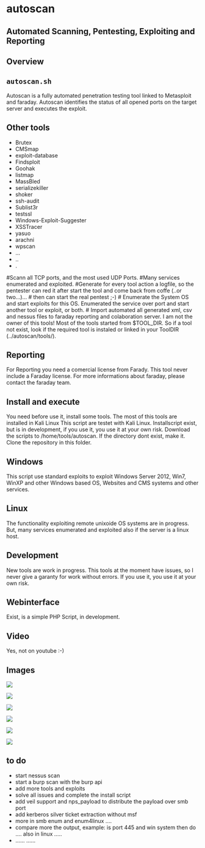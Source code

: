 # autoscan

## Automated Scanning, Pentesting, Exploiting and Reporting

## Overview
## `autoscan.sh` 
Autoscan is a fully automated penetration testing tool linked to Metasploit and faraday.
Autoscan identifies the status of all opened ports on the target server and executes the exploit.
## Other tools
* Brutex
* CMSmap
* exploit-database
* Findsploit
* Goohak
* listmap
* MassBled
* serializekiller
* shoker
* ssh-audit
* Sublist3r
* testssl
* Windows-Exploit-Suggester
* XSSTracer
* yasuo
* arachni
* wpscan
* ...
* ..
* .

#Scann all TCP ports, and the most used UDP Ports.
#Many services enumerated and exploited.
#Generate for every tool action a logfile, so the pentester can red it after start the tool and come back from coffe (..or two...)... # then can start the real pentest ;-) # Enumerate the System OS and start exploits for this OS. Enumerated the service over port and start another tool or exploit, or both. # Import automated all generated xml, csv and nessus files to faraday reporting and colaboration server. I am not the owner of this tools! Most of the tools started from $TOOL_DIR. So if a tool not exist, look if the required tool is instaled or linked in your ToolDIR (../autoscan/tools/).

## Reporting
For Reporting you need a comercial license from Farady. This tool never include a Faraday license.
For more informations about faraday, please contact the faraday team.

## Install and execute
You need before use it, install some tools. The most of this tools are installed in Kali Linux
This script are testet with Kali Linux. 
Installscript exist, but is in development, if you use it, you use it at your own risk.
Download the scripts to /home/tools/autoscan. If the directory dont exist, make it.
Clone the repository in this folder.

## Windows
This script use standard exploits to exploit Windows Server 2012, Win7, WinXP and other Windows based OS, Websites and CMS systems and other services.

## Linux
The functionality exploiting remote unixoide OS systems are in progress.
But, many services enumerated and exploited also if the server is a linux host.

## Development
New tools are work in progress.
This tools at the moment have issues, so I never give a garanty for work without errors.
If you use it, you use it at your own risk.

## Webinterface
Exist, is a simple PHP Script, in development.

## Video
Yes, not on youtube :-)

## Images

![](Used_Tools_structure.png)

![](autoscan1.png)

![](autoscan2.png)

![](autoscan3.png)

![](autoscan4.png)

![](autoscan5.png)
 
## to do
* start nessus scan
* start a burp scan with the burp api
* add more tools and exploits
* solve all issues and complete the install script
* add veil support and nps_payload to distribute the payload over smb port
* add kerberos silver ticket extraction without msf
* more in smb enum and enum4linux ....
* compare more the output, example: is port 445 and win system then do .... also in linux .....
* ...... ......



